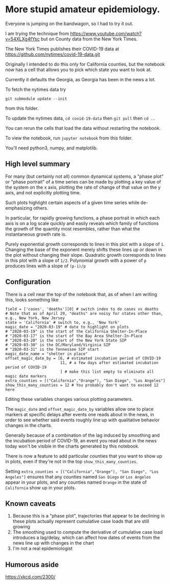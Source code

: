 More stupid amateur epidemiology.
==================================


Everyone is jumping on the bandwagon, so I had to try it out.

I am trying the technique from https://www.youtube.com/watch?v=54XLXg4fYsc but on County data from the New York Times.

The New York Times publishes their COVID-19 data at https://github.com/nytimes/covid-19-data.git

Originally I intended to do this only for California counties, but the notebook now has a cell that allows
you to pick which state you want to look at.

Currently it defaults the Georgia, as Georgia has been in the news a lot.

To fetch the nytimes data try

`git submodule update --init`

from this folder.

To update the nytimes data, `cd covid-19-data` then `git pull` then `cd ..`

You can rerun the cells that load the data without restarting the notebook.

To view the notebook, run `jupyter notebook` from this folder.

You'll need python3, numpy, and matplotlib.

High level summary
----------------

For many (but certainly not all) common dynamical systems, a "phase plot" or "phase portrait"
of a time series can be made by plotting a key value of the system on the x axis, plotting
the rate of change of that value on the y axis, and not explicitly plotting time.

Such plots highlight certain aspects of a given time series while de-emphasizing others.

In particular, for rapidly growing functions, a phase portrait in which each axis is on
a log scale quickly and easily reveals which family of functions the growth of the quantity
most resembles, rather than what the instantaneous growth rate is.

Purely exponential growth corresponds to lines in this plot with a slope of `1`.
Changing the base of the exponent merely shifts these lines up or down in the plot without
changing their slope.
Quadratic growth corresponds to lines in this plot with a slope of `1/2`.
Polynomial growth with a power of `p` produces lines with a slope of `(p-1)/p`

Configuration
----------------

There is a cell near the top of the notebook that, as of when I am writing this, looks something like

```
field = ['cases', 'deaths'][0] # switch index to do cases vs deaths
# Note that as of April 29, "deaths" are noisy for states other than, e.g., New York, New Jersey
state = 'California' # switch to, e.g., 'New York'
magic_date = "2020-03-19" # date to highlight on plots
# "2020-03-19" is the start of the California Shelter-In-Place
# "2020-03-17" is the start of the Bay Area Shelter-In-Place
# "2020-03-20" is the start of the New York State SIP
# "2020-03-30" is the DC/Maryland/Virginia SIP
# "2020-03-31" is the Tennessee SIP start
magic_date_name = "shelter in place"
offset_magic_date_by = [6, # estimated incubation period of COVID-19
                        11, # a few days after estimated incubation period of COVID-19
						] # make this list empty to eliminate all magic date markers
extra_counties = [("California","Orange"), "San Diego", "Los Angeles"]
show_this_many_counties = 12 # You probably don't want to exceed 12 here
```

Editing these variables changes various plotting parameters.

The `magic_date` and `offset_magic_date_by` variables allow one to place markers
at specific delays after events one reads about in the news, in order to see
whether said events roughly line up with qualitative behavior changes in the charts.

Generally because of a combination of the lag induced by smoothing and the incubation
period of COVID-19, an event you read about in the news today won't be visible in the
charts generated by this notebook.

There is now a feature to add particular counties that you want to show up in plots, even if they're
not in the top `show_this_many_counties`.

Setting `extra_counties = [("California","Orange"), "San Diego", "Los Angeles"]` ensures that
any counties named `San Diego` or `Los Angeles` appear in your plots, and any counties named
`Orange` in the state of `California` show up in your plots.

Known caveats
----------------

1. Because this is a "phase plot", trajectories that appear to be declining in these plots actually represent cumulative case loads that are still growing
2. The smoothing used to compute the derivative of cumulative case load introduces a lag/delay, which can affect how dates of events from the news line up with changes in the chart
3. I'm not a real epidemiologist

Humorous aside
----------------

https://xkcd.com/2300/
